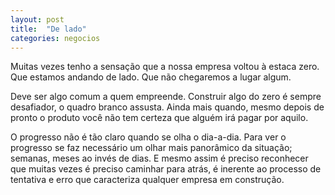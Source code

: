 ```yaml
---
layout: post
title:  "De lado"
categories: negocios
---
```


Muitas vezes tenho a sensação que a nossa empresa voltou à estaca zero. Que estamos andando de lado. Que não chegaremos a lugar algum.

Deve ser algo comum a quem empreende. Construir algo do zero é sempre desafiador, o quadro branco assusta. Ainda mais quando, mesmo depois de pronto o produto você não tem certeza que alguém irá pagar por aquilo.

O progresso não é tão claro quando se olha o dia-a-dia. Para ver o progresso se faz necessário um olhar mais panorâmico da situação; semanas, meses ao invés de dias. E mesmo assim é preciso reconhecer que muitas vezes é preciso caminhar para atrás, é inerente ao processo de tentativa e erro que caracteriza qualquer empresa em construção.